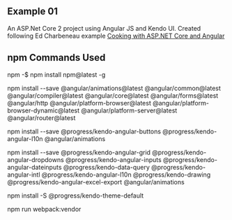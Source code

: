 ﻿## Example 01

An ASP.Net Core 2 project using Angular JS and Kendo UI.   Created following Ed Charbeneau example [Cooking with ASP.NET Core and Angular](http://www.telerik.com/blogs/cooking-with-aspnet-core-and-angular-2)

## npm Commands Used

npm -$ npm install npm@latest -g

npm install --save @angular/animations@latest @angular/common@latest @angular/compiler@latest @angular/core@latest @angular/forms@latest @angular/http @angular/platform-browser@latest @angular/platform-browser-dynamic@latest @angular/platform-server@latest @angular/router@latest

npm install --save @progress/kendo-angular-buttons @progress/kendo-angular-l10n @angular/animations

npm install --save @progress/kendo-angular-grid @progress/kendo-angular-dropdowns @progress/kendo-angular-inputs @progress/kendo-angular-dateinputs @progress/kendo-data-query @progress/kendo-angular-intl @progress/kendo-angular-l10n @progress/kendo-drawing @progress/kendo-angular-excel-export @angular/animations

npm install -S @progress/kendo-theme-default

npm run webpack:vendor
